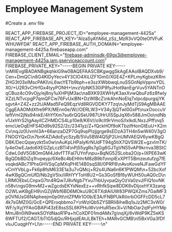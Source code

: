 # Employee Management System


#Create a .env file



REACT_APP_FIREBASE_PROJECT_ID="employee-management-4425a"
REACT_APP_FIREBASE_API_KEY="AIzaSyAYA6d_zSz_MzR3vVQ0teOfVFuKWHUWFDA"
REACT_APP_FIREBASE_AUTH_DOMAIN="employee-management-4425a.firebaseapp.com"
FIREBASE_CLIENT_EMAIL="firebase-adminsdk-69gx3@employee-management-4425a.iam.gserviceaccount.com"
FIREBASE_PRIVATE_KEY="-----BEGIN PRIVATE KEY-----\nMIIEvgIBADANBgkqhkiG9w0BAQEFAASCBKgwggSkAgEAAoIBAQDXvb9/Cen+DmQC\n8G4KIDyYecv4Y3ClO4XiLlZF1Gm0/XGE4Z+KPLmyKgbxzKRmZHG3t03xIMscPAKI\nL6wcYETb9bph+e3szXWbbwqLnuSSGnNpVppnvYDLX0/+U2R3vCHrfGx4tyyPONH+\nvzVpNK530iP9fyJHot9anEgrVuv5YANTnOqCBuz4cO9vOjy/ej8ny1uXHPljM3ac\naBXK93XWHyK3axXvwQbuFz6z8fwIyXZzLNTvcpgP7qmQFCw76FvUxiBN+DzWIBcZ\nkAhnNoElq7xIpcdpurgsjYKsgvtA+Z4Z+zz2tJAMad5FeQ9EqzVd8RGVDDKY7Tzq\nJyMdTjS9AgMBAAECggEAAOMdXfre9PX/MEnn0e/W//OERLW3+V34y3jQTwI0GxPt\nuxOoccuVIeftVmI2jNs94nkE/4hYfXm7su6rQQSeU987UHrUISSpJqX6v588JmOo\ndNbv1JxhYrS2IgAayilCZHMDCS4Lp10e8/K6V//o9cIt9rVmoS/IxlkdLNxzJPff\nq5emcUeOqEHFS4Dd9s92S2/2c/2341yz/Z+fQckHOf9oKTbzifHonGtEuU+X2mCv\nqJz0Uvnhl3A+66anzaDZP7Gq9vpPlzjjgrge9sEDzA3TH4n5wW40V3gOFNOGYQxG\n7bnK4ZiAdoEycSzyB/5Vu5BW4Q5jP2UnUMVAEQV6ywKBgQD8K/DecQqwyzkt5x0w\nAuKpLHPaIyKrNUdFT94g5tiX7QVSW2E+gzvImTK/Iy4eOwEJado6XEGZpLczBTI4\nPj55ygRs7gGg6GJTgVNS5vAP9krnva3BStCCdwL0dV5G8OmGM4JdvfTTFaI7UYnf\npu+BqNG52SLoba2O/p+IXPE63wKBgQDbBDiZq1hvpeyp/6XeBc4bEHhhrM8zB9b1\nnplExXPfT5Bmzeutufzg7fEvsqkdABc71PhsGHVSqCpMXqPHE14B0sqS8I/0PRP8\nAvoKoveNJFawGdYFvCmYVbLg+Fk6p8fsM633E1a3u7vQMcj+R2s4UNa6n6K1PWQM\n+52bcXof4wKBgQCmUfD/Nb2gV5lx/iIRHYYToH8U2+Gs3GoSfBf8yWUH50uAQ0cD\nLRlMOEbxLCnpxG7tn4RQw7J8vNgb7Yxu7hbUyvpaQiyOzVa0zvJ/FlQ1ovNKn58v\ngsG9mvM2+wZgcdsEKYsNexEz++vRhfkSqw8DDK6vDljoxhYX3zangO2WLwKBgEH9\nGZijWbf6BD6MOkuU8C6TXdIAIUW83PWQXZms7GaiMF3pOVNUsG6NApheejm0p0tt\ntZPMIr1O0b/E3A/FNBPUkRiIxrbOGFFcDD5cL74k7sGMZ0G/GcE+QPEroqbbmo7+\nWzIQb5ZYSBRIi8iheBq1sJz2MC3vW0/WF/yXyjYFAoGBAPi43zE8ssSSL6KPHuWv\nHuR5ex3l+V/NbOar2qtFyHYMpMmJ8n0iN9wekSOYdNaoR1Pa+hCoXDF01mdAMx7g\nqXj/6vWdP9KZ5eKS6WFTUf2/CAGT/bTlG5djQo/RHjxjdEAtJLBkTEh+MARvGCMB\nl5BxVGa3fDfvluJCuqgHY+Ll\n-----END PRIVATE KEY-----\n"
